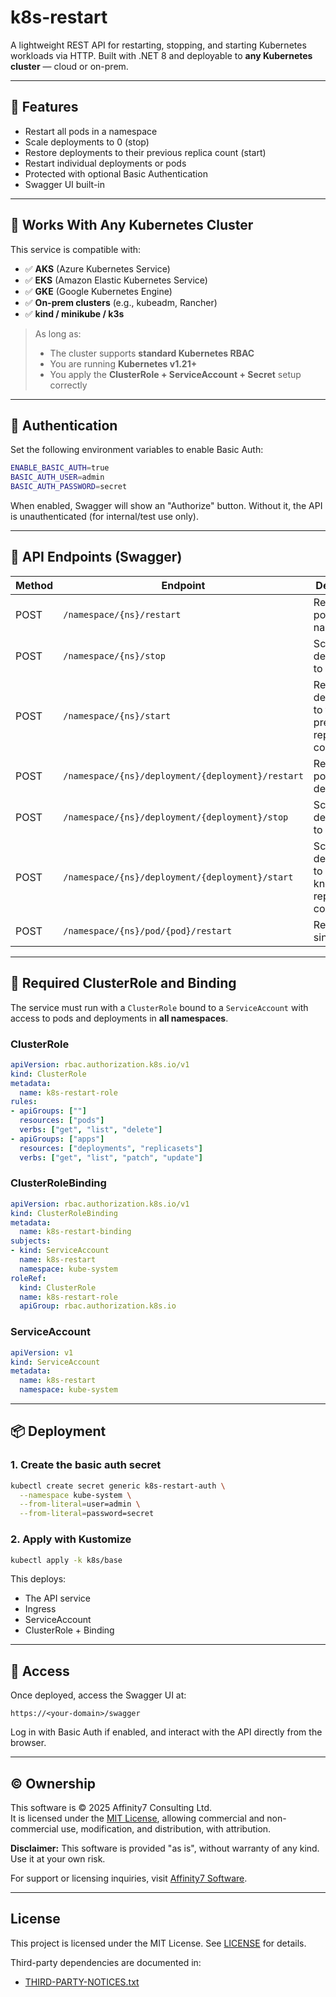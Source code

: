 # k8s-restart

A lightweight REST API for restarting, stopping, and starting Kubernetes workloads via HTTP. Built with .NET 8 and deployable to **any Kubernetes cluster** — cloud or on-prem.

---

## 🚀 Features

- Restart all pods in a namespace
- Scale deployments to 0 (stop)
- Restore deployments to their previous replica count (start)
- Restart individual deployments or pods
- Protected with optional Basic Authentication
- Swagger UI built-in

---

## 📘 Works With Any Kubernetes Cluster

This service is compatible with:

- ✅ **AKS** (Azure Kubernetes Service)
- ✅ **EKS** (Amazon Elastic Kubernetes Service)
- ✅ **GKE** (Google Kubernetes Engine)
- ✅ **On-prem clusters** (e.g., kubeadm, Rancher)
- ✅ **kind / minikube / k3s**

> As long as:
> - The cluster supports **standard Kubernetes RBAC**
> - You are running **Kubernetes v1.21+**
> - You apply the **ClusterRole + ServiceAccount + Secret** setup correctly

---

## 🔐 Authentication

Set the following environment variables to enable Basic Auth:

```bash
ENABLE_BASIC_AUTH=true
BASIC_AUTH_USER=admin
BASIC_AUTH_PASSWORD=secret
```

When enabled, Swagger will show an "Authorize" button. Without it, the API is unauthenticated (for internal/test use only).

---

## 📘 API Endpoints (Swagger)

| Method | Endpoint                                                      | Description                                       |
|--------|---------------------------------------------------------------|---------------------------------------------------|
| POST   | `/namespace/{ns}/restart`                                     | Restart all pods in the namespace                 |
| POST   | `/namespace/{ns}/stop`                                        | Scale all deployments to 0 replicas              |
| POST   | `/namespace/{ns}/start`                                       | Restore deployments to their previous replica counts |
| POST   | `/namespace/{ns}/deployment/{deployment}/restart`            | Restart all pods in the deployment               |
| POST   | `/namespace/{ns}/deployment/{deployment}/stop`               | Scale deployment to 0 replicas                   |
| POST   | `/namespace/{ns}/deployment/{deployment}/start`              | Scale deployment to last known replica count     |
| POST   | `/namespace/{ns}/pod/{pod}/restart`                          | Restart a single pod                             |

---

## 🔐 Required ClusterRole and Binding

The service must run with a `ClusterRole` bound to a `ServiceAccount` with access to pods and deployments in **all namespaces**.

### ClusterRole

```yaml
apiVersion: rbac.authorization.k8s.io/v1
kind: ClusterRole
metadata:
  name: k8s-restart-role
rules:
- apiGroups: [""]
  resources: ["pods"]
  verbs: ["get", "list", "delete"]
- apiGroups: ["apps"]
  resources: ["deployments", "replicasets"]
  verbs: ["get", "list", "patch", "update"]
```

### ClusterRoleBinding

```yaml
apiVersion: rbac.authorization.k8s.io/v1
kind: ClusterRoleBinding
metadata:
  name: k8s-restart-binding
subjects:
- kind: ServiceAccount
  name: k8s-restart
  namespace: kube-system
roleRef:
  kind: ClusterRole
  name: k8s-restart-role
  apiGroup: rbac.authorization.k8s.io
```

### ServiceAccount

```yaml
apiVersion: v1
kind: ServiceAccount
metadata:
  name: k8s-restart
  namespace: kube-system
```

---

## 📦 Deployment

### 1. Create the basic auth secret

```bash
kubectl create secret generic k8s-restart-auth \
  --namespace kube-system \
  --from-literal=user=admin \
  --from-literal=password=secret
```

### 2. Apply with Kustomize

```bash
kubectl apply -k k8s/base
```

This deploys:
- The API service
- Ingress
- ServiceAccount
- ClusterRole + Binding

---

## 🔎 Access

Once deployed, access the Swagger UI at:

```
https://<your-domain>/swagger
```

Log in with Basic Auth if enabled, and interact with the API directly from the browser.

---

## © Ownership

This software is © 2025 Affinity7 Consulting Ltd.  
It is licensed under the [MIT License](https://opensource.org/licenses/MIT), allowing commercial and non-commercial use, modification, and distribution, with attribution.

**Disclaimer:** This software is provided "as is", without warranty of any kind. Use it at your own risk.

For support or licensing inquiries, visit [Affinity7 Software](https://www.affinity7software.com).

---

## License

This project is licensed under the MIT License. See [LICENSE](./LICENSE) for details.

Third-party dependencies are documented in:
- [THIRD-PARTY-NOTICES.txt](./THIRD-PARTY-NOTICES.txt)

```
